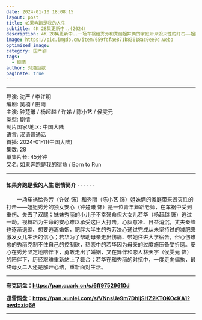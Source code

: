 ```yaml
---
date: 2024-01-10 18:08:15
layout: post
title: 如果奔跑是我的人生
subtitle: 4K 28集更新中..(2024）
description: 4K 28集更新中..一场车祸给秀芳和秀丽姐妹俩的家庭带来毁灭性的打击——姐姐秀芳的独女安心是一位青年舞蹈老师，在车祸中受到重伤、失去了双腿；妹妹秀丽的小儿子不幸殒命但大女儿若华逃过一劫...
image: https://pic.imgdb.cn/item/659fdfae871b83018ac0ee0d.webp
optimized_image: 
category: 国产剧
tags:
  - 剧情
author: 对酒当歌
paginate: true
---
```


---

导演: 沈严 / 李江明  
编剧: 吴楠 / 田雨  
主演: 钟楚曦 / 杨超越 / 许娣 / 陈小艺 / 侯雯元  
类型: 剧情  
制片国家/地区: 中国大陆  
语言: 汉语普通话  
首播: 2024-01-11(中国大陆)  
集数: 28  
单集片长: 45分钟  
又名: 如果奔跑是我的宿命 / Born to Run  

---

#### 如果奔跑是我的人生 剧情简介 · · · · · ·

　　一场车祸给秀芳（许娣 饰）和秀丽（陈小艺 饰）姐妹俩的家庭带来毁灭性的打击——姐姐秀芳的独女安心（钟楚曦 饰）是一位青年舞蹈老师，在车祸中受到重伤、失去了双腿；妹妹秀丽的小儿子不幸殒命但大女儿若华（杨超越 饰）逃过一劫。视舞蹈为生命的安心难以承受这巨大打击，心灰意冷、日益消沉，丈夫秦峰也逐渐退缩、想要逃离婚姻，肥胖大半生的秀芳决心通过完成从未坚持过的减肥来激发女儿生活的信心；若华为了帮助母亲走出伤痛、带她住进大学宿舍，但心伤难愈的秀丽克制不住自己的控制欲，热恋中的若华因为母亲的过度施压备受折磨。安心在秀芳坚定地陪伴下，勇敢走出了婚姻，又在舞伴和恋人林天宇（侯雯元 饰）的陪伴下，历经艰难重新站上了舞台；若华在和秀丽的对抗中，一度走向偏执，最终母女二人还是解开心结，重新面对生活。

---

**夸克网盘：<https://pan.quark.cn/s/6ff97529610d>**

**迅雷网盘：<https://pan.xunlei.com/s/VNnsUe9m7DhljSHZ2KTOKOcKA1?pwd=ziq6#>**

---
